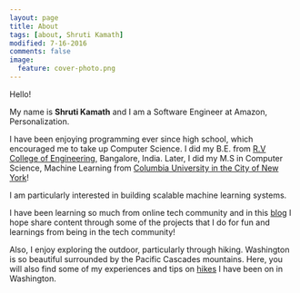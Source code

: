 ```yaml
---
layout: page
title: About
tags: [about, Shruti Kamath]
modified: 7-16-2016
comments: false
image:
  feature: cover-photo.png
---
```

Hello!

My name is **Shruti Kamath** and I am a Software Engineer at Amazon, Personalization.

I have been enjoying programming ever since high school, which encouraged me to take up
Computer Science. I did my B.E. from [R.V College of Engineering](http://www.rvce.edu.in/), Bangalore, India. Later, I did my M.S in Computer Science, Machine Learning from [Columbia University in the City of New York](http://www.cs.columbia.edu/)!

I am particularly interested in building scalable machine learning systems.

I have been learning so much from online tech community and in this [blog](/posts/tech) I hope share content through some of the projects that I do for fun and learnings from being in the tech community!

Also, I enjoy exploring the outdoor, particularly through hiking. Washington is so beautiful surrounded by the Pacific Cascades mountains. Here, you will also find some of my experiences and tips on [hikes](/posts/hikes) I have been on in Washington.
